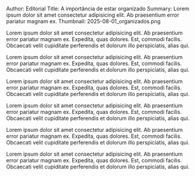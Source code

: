Author: Editorial
Title: A importância de estar organizado
Summary: Lorem ipsum dolor sit amet consectetur adipisicing elit. Ab praesentium error pariatur magnam ex.
Thumbnail: 2025-08-01_organizados.png

Lorem ipsum dolor sit amet consectetur adipisicing elit. Ab praesentium error pariatur magnam ex. Expedita, quas dolores. Est, commodi facilis. Obcaecati velit cupiditate perferendis et dolorum illo perspiciatis, alias qui.

Lorem ipsum dolor sit amet consectetur adipisicing elit. Ab praesentium error pariatur magnam ex. Expedita, quas dolores. Est, commodi facilis. Obcaecati velit cupiditate perferendis et dolorum illo perspiciatis, alias qui.

Lorem ipsum dolor sit amet consectetur adipisicing elit. Ab praesentium error pariatur magnam ex. Expedita, quas dolores. Est, commodi facilis. Obcaecati velit cupiditate perferendis et dolorum illo perspiciatis, alias qui.

Lorem ipsum dolor sit amet consectetur adipisicing elit. Ab praesentium error pariatur magnam ex. Expedita, quas dolores. Est, commodi facilis. Obcaecati velit cupiditate perferendis et dolorum illo perspiciatis, alias qui.

Lorem ipsum dolor sit amet consectetur adipisicing elit. Ab praesentium error pariatur magnam ex. Expedita, quas dolores. Est, commodi facilis. Obcaecati velit cupiditate perferendis et dolorum illo perspiciatis, alias qui.

Lorem ipsum dolor sit amet consectetur adipisicing elit. Ab praesentium error pariatur magnam ex. Expedita, quas dolores. Est, commodi facilis. Obcaecati velit cupiditate perferendis et dolorum illo perspiciatis, alias qui.

